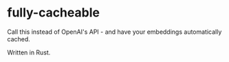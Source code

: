 # fully-cacheable

Call this instead of OpenAI's API - and have your embeddings automatically cached.

Written in Rust.
